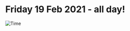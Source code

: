 # Friday 19 Feb 2021 - all day!
![Time](https://github.com/rich-ctm/today/workflows/Time/badge.svg)
